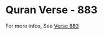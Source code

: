 # Quran Verse - 883 

For more infos, See [Verse 883](https://www.quranbookk.com/quran/search?q=883)